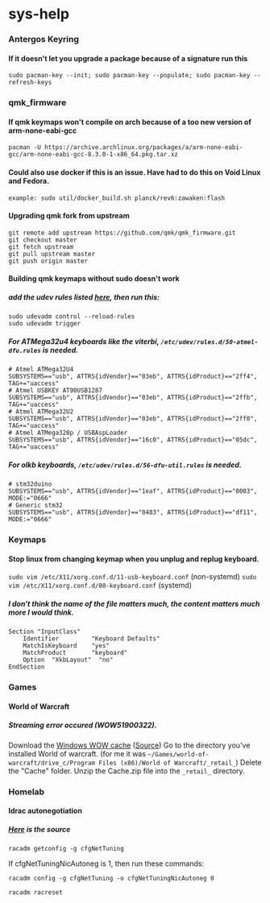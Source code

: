 # sys-help


### Antergos Keyring

#### If it doesn't let you upgrade a package because of a signature run this
`sudo pacman-key --init; sudo pacman-key --populate; sudo pacman-key --refresh-keys`

### qmk_firmware

#### If qmk keymaps won't compile on arch because of a too new version of arm-none-eabi-gcc
`pacman -U https://archive.archlinux.org/packages/a/arm-none-eabi-gcc/arm-none-eabi-gcc-8.3.0-1-x86_64.pkg.tar.xz`

#### Could also use docker if this is an issue. Have had to do this on Void Linux and Fedora.
`example: sudo util/docker_build.sh planck/rev6:zawaken:flash`

#### Upgrading qmk fork from upstream
```
git remote add upstream https://github.com/qmk/qmk_firmware.git
git checkout master
git fetch upstream
git pull upstream master
git push origin master
```


#### Building qmk keymaps without sudo doesn't work
##### add the udev rules listed [here](https://docs.qmk.fm/#/faq_build?id=linux-udev-rules), then run this:
```
sudo udevadm control --reload-rules
sudo udevadm trigger
```
##### For ATMega32u4 keyboards like the viterbi, `/etc/udev/rules.d/50-atmel-dfu.rules` is needed.
```
# Atmel ATMega32U4
SUBSYSTEMS=="usb", ATTRS{idVendor}=="03eb", ATTRS{idProduct}=="2ff4", TAG+="uaccess"
# Atmel USBKEY AT90USB1287
SUBSYSTEMS=="usb", ATTRS{idVendor}=="03eb", ATTRS{idProduct}=="2ffb", TAG+="uaccess"
# Atmel ATMega32U2
SUBSYSTEMS=="usb", ATTRS{idVendor}=="03eb", ATTRS{idProduct}=="2ff0", TAG+="uaccess"
# Atmel ATMega328p / USBAspLoader
SUBSYSTEMS=="usb", ATTRS{idVendor}=="16c0", ATTRS{idProduct}=="05dc", TAG+="uaccess"
```

##### For olkb keyboards, `/etc/udev/rules.d/56-dfu-util.rules` is needed.
```
# stm32duino
SUBSYSTEMS=="usb", ATTRS{idVendor}=="1eaf", ATTRS{idProduct}=="0003", MODE:="0666"
# Generic stm32
SUBSYSTEMS=="usb", ATTRS{idVendor}=="0483", ATTRS{idProduct}=="df11", MODE:="0666"
```

### Keymaps

#### Stop linux from changing keymap when you unplug and replug keyboard.
`sudo vim /etc/X11/xorg.conf.d/11-usb-keyboard.conf` (non-systemd)
`sudo vim /etc/X11/xorg.conf.d/00-keyboard.conf` (systemd)

##### I don't think the name of the file matters much, the content matters much more I would think.

```
Section "InputClass"
    Identifier         "Keyboard Defaults"
    MatchIsKeyboard	   "yes"
    MatchProduct       "keyboard"
    Option  "XkbLayout"  "no"
EndSection
```

### Games

#### World of Warcraft

##### Streaming error occured (WOW51900322).
Download the [Windows WOW cache](https://github.com/1thumbbmcc/wowcache/blob/master/Cache.zip) ([Source](https://forums.lutris.net/t/world-of-warcraft-streaming-error/2322))
Go to the directory you've installed World of warcraft. (for me it was `~/Games/world-of-warcraft/drive_c/Program Files (x86)/World of Warcraft/_retail_`)
Delete the "Cache" folder.
Unzip the Cache.zip file into the `_retail_` directory.

### Homelab

#### Idrac autonegotiation
##### [Here](https://www.bvanleeuwen.nl/faq/?p=1120) is the source

`racadm getconfig -g cfgNetTuning`

If cfgNetTuningNicAutoneg is 1, then run these commands:

`racadm config -g cfgNetTuning -o cfgNetTuningNicAutoneg 0`

`racadm racreset`
